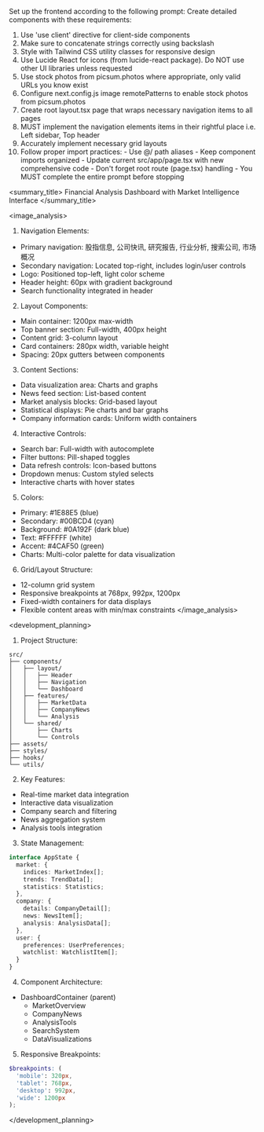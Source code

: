 Set up the frontend according to the following prompt:
  <frontend-prompt>
  Create detailed components with these requirements:
  1. Use 'use client' directive for client-side components
  2. Make sure to concatenate strings correctly using backslash
  3. Style with Tailwind CSS utility classes for responsive design
  4. Use Lucide React for icons (from lucide-react package). Do NOT use other UI libraries unless requested
  5. Use stock photos from picsum.photos where appropriate, only valid URLs you know exist
  6. Configure next.config.js image remotePatterns to enable stock photos from picsum.photos
  7. Create root layout.tsx page that wraps necessary navigation items to all pages
  8. MUST implement the navigation elements items in their rightful place i.e. Left sidebar, Top header
  9. Accurately implement necessary grid layouts
  10. Follow proper import practices:
     - Use @/ path aliases
     - Keep component imports organized
     - Update current src/app/page.tsx with new comprehensive code
     - Don't forget root route (page.tsx) handling
     - You MUST complete the entire prompt before stopping
  </frontend-prompt>

  <summary_title>
Financial Analysis Dashboard with Market Intelligence Interface
</summary_title>

<image_analysis>
1. Navigation Elements:
- Primary navigation: 股指信息, 公司快讯, 研究报告, 行业分析, 搜索公司, 市场概况
- Secondary navigation: Located top-right, includes login/user controls
- Logo: Positioned top-left, light color scheme
- Header height: 60px with gradient background
- Search functionality integrated in header

2. Layout Components:
- Main container: 1200px max-width
- Top banner section: Full-width, 400px height
- Content grid: 3-column layout
- Card containers: 280px width, variable height
- Spacing: 20px gutters between components

3. Content Sections:
- Data visualization area: Charts and graphs
- News feed section: List-based content
- Market analysis blocks: Grid-based layout
- Statistical displays: Pie charts and bar graphs
- Company information cards: Uniform width containers

4. Interactive Controls:
- Search bar: Full-width with autocomplete
- Filter buttons: Pill-shaped toggles
- Data refresh controls: Icon-based buttons
- Dropdown menus: Custom styled selects
- Interactive charts with hover states

5. Colors:
- Primary: #1E88E5 (blue)
- Secondary: #00BCD4 (cyan)
- Background: #0A192F (dark blue)
- Text: #FFFFFF (white)
- Accent: #4CAF50 (green)
- Charts: Multi-color palette for data visualization

6. Grid/Layout Structure:
- 12-column grid system
- Responsive breakpoints at 768px, 992px, 1200px
- Fixed-width containers for data displays
- Flexible content areas with min/max constraints
</image_analysis>

<development_planning>
1. Project Structure:
```
src/
├── components/
│   ├── layout/
│   │   ├── Header
│   │   ├── Navigation
│   │   └── Dashboard
│   ├── features/
│   │   ├── MarketData
│   │   ├── CompanyNews
│   │   └── Analysis
│   └── shared/
│       ├── Charts
│       └── Controls
├── assets/
├── styles/
├── hooks/
└── utils/
```

2. Key Features:
- Real-time market data integration
- Interactive data visualization
- Company search and filtering
- News aggregation system
- Analysis tools integration

3. State Management:
```typescript
interface AppState {
  market: {
    indices: MarketIndex[];
    trends: TrendData[];
    statistics: Statistics;
  },
  company: {
    details: CompanyDetail[];
    news: NewsItem[];
    analysis: AnalysisData[];
  },
  user: {
    preferences: UserPreferences;
    watchlist: WatchlistItem[];
  }
}
```

4. Component Architecture:
- DashboardContainer (parent)
  - MarketOverview
  - CompanyNews
  - AnalysisTools
  - SearchSystem
  - DataVisualizations

5. Responsive Breakpoints:
```scss
$breakpoints: (
  'mobile': 320px,
  'tablet': 768px,
  'desktop': 992px,
  'wide': 1200px
);
```
</development_planning>